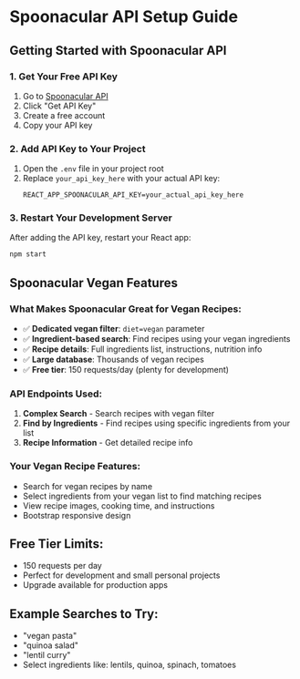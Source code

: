 # Spoonacular API Setup Guide

## Getting Started with Spoonacular API

### 1. Get Your Free API Key
1. Go to [Spoonacular API](https://spoonacular.com/food-api)
2. Click "Get API Key" 
3. Create a free account
4. Copy your API key

### 2. Add API Key to Your Project
1. Open the `.env` file in your project root
2. Replace `your_api_key_here` with your actual API key:
   ```
   REACT_APP_SPOONACULAR_API_KEY=your_actual_api_key_here
   ```

### 3. Restart Your Development Server
After adding the API key, restart your React app:
```bash
npm start
```

## Spoonacular Vegan Features

### What Makes Spoonacular Great for Vegan Recipes:
- ✅ **Dedicated vegan filter**: `diet=vegan` parameter
- ✅ **Ingredient-based search**: Find recipes using your vegan ingredients
- ✅ **Recipe details**: Full ingredients list, instructions, nutrition info
- ✅ **Large database**: Thousands of vegan recipes
- ✅ **Free tier**: 150 requests/day (plenty for development)

### API Endpoints Used:
1. **Complex Search** - Search recipes with vegan filter
2. **Find by Ingredients** - Find recipes using specific ingredients from your list
3. **Recipe Information** - Get detailed recipe info

### Your Vegan Recipe Features:
- Search for vegan recipes by name
- Select ingredients from your vegan list to find matching recipes
- View recipe images, cooking time, and instructions
- Bootstrap responsive design

## Free Tier Limits:
- 150 requests per day
- Perfect for development and small personal projects
- Upgrade available for production apps

## Example Searches to Try:
- "vegan pasta"
- "quinoa salad" 
- "lentil curry"
- Select ingredients like: lentils, quinoa, spinach, tomatoes
